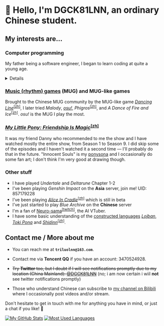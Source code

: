 # 👋 Hello, I'm DGCK81LNN, an ordinary Chinese student.

## My interests are...

### Computer programming

My father being a software engineer, I began to learn coding at quite a young age.

<details><summary>Details</summary>

  * Web front-end

    I'm used to developing using TypeScript or just plain JavaScript. In development, I pay attention to accessibility
    with mobile devices and screen readers (cos I often use my tools on mobile, ~~and sometimes use them without
    looking at the screen~~).

  * Python, Ruby, Node.js

    I enjoy solving problems that I encounter in my other hobbies via coding. I like Ruby because it seems to be an “elegant”
    programming language, and I usually use it to experiment my ideas. I often use Node, too, due to its close relevance
    to the Web. Python is not my favorite programming language but there are times when it is the only sensible choice.

  * [Esoteric programming languages][esolang]

    Esolangs test the boundaries of the concept of "programming languages". [Brainfuck][brainf], [Befunge-93][befunge] and
    [Wenyan][wenyan] are my favorite esolangs.

  * Unity

    I got to know about Unity from the [*Dancing Line*][dlwiki]<sup>[[zh]][dlzh]</sup> [fan labor][fanlabor] community
    and have tried creating my own level. I failed though, because the currently existing open-source DLFM template
    projects fail to satisfy my needs. I wish to create a easier-to-use template project with a more orderly and extensible
    codebase than that of existing templates. Currently I'm not working on this very often, due to limited free time.

</details>

### [Music (rhythm) games][mug] (MUG) and MUG-like games

Brought to the Chinese MUG community by the MUG-like game [*Dancing Line*][dlwiki]<sup>[[zh]][dlzh]</sup>, I later tried
*Malody*, [*osu!*][osu], *Phigros*<sup>[[zh]][phigr]</sup>, and *A Dance of Fire and Ice*<sup>[[zh]][adofai]</sup>. *osu!*
is the MUG I play the most.

### [*My Little Pony: Friendship Is Magic*][mlpfim]<sup>[[zh]][mlpfimzh]</sup>

It was my friend Danny who recommended to me the show and I have watched mostly the entire show, from Season 1 to Season 9.
I did skip some of the episodes and I haven't watched it a second time &mdash; I'll probably do that in the future.
"Innocent Souls" is my [ponysona][ponysona] and I occasionally do some fan art; I don't think I'm very good at drawing though.

### Other stuff

  * I have played *Undertale* and *Deltarune* Chapter 1-2
  * I've been playing *Genshin Impact* on the **Asia** server, join me! UID: 857179228
  * I've been playing [*Alice In Cradle*][aic]<sup>[[zh]][aiczh]</sup> which is still in beta
  * I've just started to play *Blue Archive* on the **Chinese** server
  * I'm a fan of [Neuro-sama][neurosama]<sup>[[twitch]][neurosamatwitch]</sup>, the AI VTuber.
  * I have some basic understanding of the [constructed languages][conlang] [*Lojban*][lojban], [*Toki Pona*][tokipona] and
    [*Shidinn*][shidinn]<sup>[[zh]][shidinnzh]</sup>.

## Contact me / More about me

  * You can reach me at **`triluolnn@163.com`**.

  * Contact me via **Tencent QQ** if you have an account: 3470524928.

  * ~~Try **Twitter** too, but I doubt if I will see notifications promptly due to my location (China Mainland):
    [@DGCK81LNN][mytwitter]~~ (no; i am now certain i wiil **not** see twitter notifications promptly)

  * Those who understand Chinese can subscribe to [my channel on Bilibili][mybili] where I occasionally post videos
    and/or stream.

Don't hesitate to get in touch with me for anything you have in mind, or just a chat if you like! 🤝

[esolang]: https://en.wikipedia.org/wiki/Esoteric_programming_language
[brainf]: https://en.wikipedia.org/wiki/Brainfuck
[befunge]: https://en.wikipedia.org/wiki/Befunge
[wenyan]: https://github.com/wenyan-lang/wenyan
[dlwiki]: https://dancingline.fandom.com/wiki/Dancing_Line_Wiki
[dlzh]: https://zh.moegirl.org.cn/跳舞的线 "Information in Chinese"
[fanlabor]: https://en.wikipedia.org/wiki/Fan_labor
[mug]: https://en.wikipedia.org/wiki/Music_video_game
[osu]: https://en.wikipedia.org/wiki/Osu!
[phigr]: https://zh.moegirl.org.cn/Phigros "Information in Chinese"
[adofai]: https://zh.moegirl.org.cn/冰与火之舞 "Information in Chinese"
[mlpfim]: https://en.wikipedia.org/wiki/My_Little_Pony:_Friendship_Is_Magic
[mlpfimzh]: https://zh.moegirl.org.cn/彩虹小马 "Information in Chinese"
[ponytown]: https://pony.town/about
[ponysona]: https://en.wikifur.com/wiki/Ponysona
[aic]: https://twitter.com/Alice_in_Cradle "Official Twitter account (English and Japanese)"
[aiczh]: https://zh.moegirl.org.cn/Alice_In_Cradle "Information in Chinese"
[neurosama]: https://en.wikipedia.org/wiki/Neuro-sama
[neurosamatwitch]: https://www.twitch.tv/vedal987
[conlang]: https://en.wikipedia.org/wiki/Constructed_language
[lojban]: https://en.wikipedia.org/wiki/Lojban
[tokipona]: https://en.wikipedia.org/wiki/Toki_Pona
[shidinn]: https://wiki.xdi8.top/wiki/Shidinn_language
[shidinnzh]: https://wiki.xdi8.top/wiki/%E5%B8%8C%E9%A1%B6%E8%AF%AD "Information in Chinese"
[mytwitter]: https://twitter.com/DGCK81LNN
[mybili]: https://space.bilibili.com/328066747

[![My GitHub Stats](https://github-readme-stats.vercel.app/api?username=DGCK81LNN&cache_seconds=86400)](https://github.com/anuraghazra/github-readme-stats)
[![Most Used Languages](https://github-readme-stats.vercel.app/api/top-langs/?layout=compact&username=DGCK81LNN&exclude_repo=LoveWithRichard,hug&langs_count=8&cache_seconds=86400)](https://github.com/anuraghazra/github-readme-stats)
